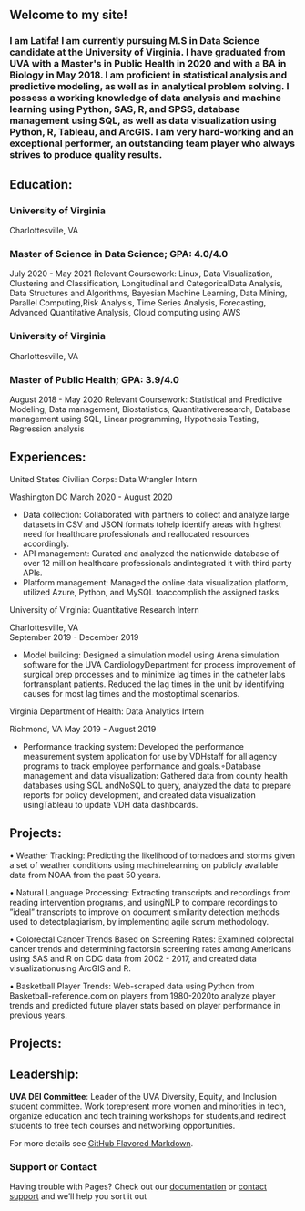 ## Welcome to my site!



### I am Latifa! I am currently pursuing M.S in Data Science candidate at the University of Virginia. I have graduated from UVA with a Master's in Public Health in 2020 and with a BA in Biology in May 2018. I am proficient in statistical analysis and predictive modeling, as well as in analytical problem solving. I possess a working knowledge of data analysis and machine learning using Python, SAS, R, and SPSS, database management using SQL, as well as data visualization using Python, R, Tableau, and ArcGIS. I am very hard-working and an exceptional performer, an outstanding team player who always strives to produce quality results.

## **Education**:
### University of Virginia
Charlottesville, VA
### Master of Science in Data Science; GPA: 4.0/4.0
July 2020 - May 2021
Relevant Coursework:  Linux, Data Visualization, Clustering and Classification, Longitudinal and CategoricalData Analysis, Data Structures and Algorithms, Bayesian Machine Learning, Data Mining, Parallel Computing,Risk Analysis, Time Series Analysis, Forecasting, Advanced Quantitative Analysis, Cloud computing using AWS

### University of Virginia
Charlottesville, VA
### Master of Public Health; GPA: 3.9/4.0
August 2018 - May 2020
Relevant Coursework:  Statistical and Predictive Modeling, Data management, Biostatistics, Quantitativeresearch, Database management using SQL, Linear programming, Hypothesis Testing, Regression analysis


## **Experiences**:

 United States Civilian Corps: Data Wrangler Intern 

 Washington DC
 March 2020 - August 2020
                                                                                                                                            
   - Data collection: Collaborated with partners to collect and analyze large datasets in CSV and JSON formats tohelp identify areas with highest need for healthcare professionals and reallocated resources accordingly.
   - API management: Curated and analyzed the nationwide database of over 12 million healthcare professionals andintegrated it with third party APIs.
   - Platform management: Managed the online data visualization platform, utilized Azure, Python, and MySQL toaccomplish the assigned tasks                                                                                                                                        

 University of Virginia: Quantitative Research Intern                                                                                         
 
 Charlottesville, VA  
 September 2019 - December 2019
  - Model building:  Designed a simulation model using Arena simulation software for the UVA CardiologyDepartment for process improvement of surgical prep processes and to           minimize lag times in the catheter labs fortransplant patients. Reduced the lag times in the unit by identifying causes for most lag times and the mostoptimal scenarios.
  
 Virginia Department of Health: Data Analytics Intern 
 
 Richmond, VA
 May 2019 - August 2019
  - Performance tracking system:  Developed the performance measurement system application for use by VDHstaff for all agency programs to track employee performance and             goals.◦Database management and data visualization:  Gathered data from county health databases using SQL andNoSQL to query, analyzed the data to prepare reports for policy       development, and created data visualization usingTableau to update VDH data dashboards.

 
 

## **Projects**:

• Weather Tracking:  Predicting the likelihood of tornadoes and storms given a set of weather conditions using machinelearning on publicly available data from NOAA from the past   50 years.
 
• Natural Language Processing:  Extracting transcripts and recordings from reading intervention programs, and usingNLP to compare recordings to ”ideal” transcripts to improve on document similarity detection methods used to detectplagiarism, by implementing agile scrum methodology.

• Colorectal Cancer Trends Based on Screening Rates:  Examined colorectal cancer trends and determining factorsin screening rates among Americans using SAS and R on CDC data from 2002 - 2017, and created data visualizationusing ArcGIS and R.

• Basketball Player Trends:  Web-scraped data using Python from Basketball-reference.com on players from 1980-2020to analyze player trends and predicted future player stats based on player performance in previous years.





## **Projects**:
## **Leadership**:

 **UVA DEI Committee**:  Leader of the UVA Diversity, Equity, and Inclusion student committee.  Work torepresent more women and minorities in tech, organize education and tech         training workshops for students,and redirect students to free tech courses and networking opportunities.
 
 




For more details see [GitHub Flavored Markdown](https://guides.github.com/features/mastering-markdown/).



### Support or Contact

Having trouble with Pages? Check out our [documentation](https://docs.github.com/categories/github-pages-basics/) or [contact support](https://github.com/contact) and we’ll help you sort it out
